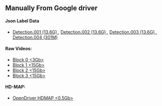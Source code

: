 ## Manually From Google driver
#### Json Label Data

- [ Detection.001 (13.6G) ](https://drive.google.com/file/d/1OumapY057B95t2Vx6V7VikVfPzLdJ2NY/view?usp=sharing) , 
[ Detection.002 (13.6G) ](https://drive.google.com/file/d/1-185Y13AquYy-96iEsrSwES3bMipaK4i/view?usp=sharing),
[ Detection.003 (13.6G) ](https://drive.google.com/file/d/11CAJNoXITXUnaFUWJ2bz63SPigYUVLWS/view?usp=drive_link),
[ Detection.004 (301M) ](https://drive.google.com/file/d/1okag2E0HYEmZ5qui-773nuDGZbnqRpp2/view?usp=drive_link)

#### Raw Videos:
- [Block 0 <3Gb>](https://drive.google.com/file/d/14FE8g2-7zjmQdtDDtMA_PoxGhisU13gn/view?usp=drive_link)
- [Block 1 <15Gb>](https://drive.google.com/file/d/1IxrkGB1iFS9ZNZKcvfdfb9-5DG1vZS-3/view?usp=drive_link) 
- [Block 2 <15Gb>](https://drive.google.com/file/d/1ByT_tIMJShPzLc9i_dLmFPVPFthxFNIM/view?usp=drive_link) 
- [Block 3 <15Gb>](https://drive.google.com/file/d/1erTBxJutrsuJ3UNtlE-d1SCOec_5Nm9b) 

#### HD-MAP:
- [OpenDriver HDMAP <0.5Gb>](https://google.driver//)
